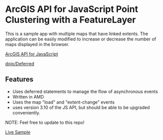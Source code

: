 # ArcGIS API for JavaScript Point Clustering with a FeatureLayer

This is a sample app with multiple maps that have linked extents.  The application can be easily modified to increase or decrease the number of maps displayed in the browser.

[ArcGIS API for JavaScript](https://developers.arcgis.com/javascript/)



[dojo/Deferred](http://dojotoolkit.org/reference-guide/1.9/dojo/Deferred.html)


## Features

* Uses deferred statements to manage the flow of asynchronous events
* Written in AMD
* Uses the map "load" and "extent-change" events
* uses version 3.10 of the JS API, but should be able to be upgraded conveniently.

NOTE: Feel free to update to this repo!

[Live Sample](http://esri.github.io/developer-support/web-js/multiple-maps/index.html)
